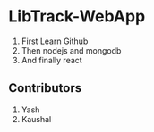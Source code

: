 # LibTrack-WebApp
1. First Learn Github
2. Then nodejs and mongodb
3. And finally react

## Contributors
1. Yash
2. Kaushal
